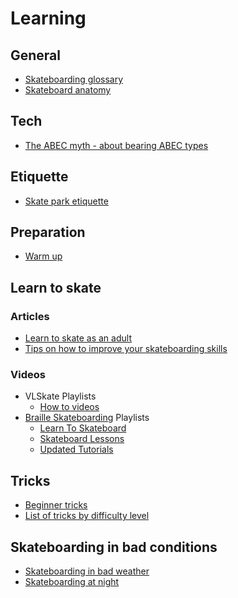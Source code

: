 # Learning

## General

* [Skateboarding glossary](http://www.skate-the-planet.com/articles/glossary/index.html)
* [Skateboard anatomy](https://www.skatewarehouse.com/anatomy.html)

## Tech

* [The ABEC myth - about bearing ABEC types](https://skateboarding.transworld.net/news/the-abec-myth/)

## Etiquette

* [Skate park etiquette](https://www.surfertoday.com/skateboarding/the-ultimate-guide-to-skatepark-etiquette)

## Preparation 

* [Warm up](https://www.thedailypush.com/the-warm-up)

## Learn to skate

### Articles

* [Learn to skate as an adult](https://www.skateboardershq.com/how-to-learn-skateboarding-as-an-adult/)
* [Tips on how to improve your skateboarding skills](https://www.skateboardershq.com/tips-on-how-to-improve-your-skateboarding-skills/)

### Videos

* VLSkate Playlists
  * [How to videos](https://www.youtube.com/playlist?list=PLvRKsQIqEVbAfRhCF6N6RBG-W3KokrKe0)
* [Braille Skateboarding](https://brailleskateboarding.com/) Playlists
  * [Learn To Skateboard](https://www.youtube.com/watch?v=p3NXd3DhH08&list=PL34F060CE1BA3E968)
  * [Skateboard Lessons](https://www.youtube.com/watch?v=XY_fvQhpBEU&list=PLjpsoptsN4KClVfOdsGw-hl0kwkgAlkLq)
  * [Updated Tutorials](https://www.youtube.com/watch?v=VasSLuFO4wY&list=PLjpsoptsN4KAne8sGSM9-VFk9vK8t8du8)

## Tricks

* [Beginner tricks](https://www.skateboardershq.com/easy-beginner-skateboard-tricks-which-look-impressive/)
* [List of tricks by difficulty level](https://theskatinglesson.com/list-of-skateboard-tricks/)

## Skateboarding in bad conditions

* [Skateboarding in bad weather](https://www.liveabout.com/skateboarding-in-bad-weather-3002736)
* [Skateboarding at night](https://www.ridingboards.com/skateboarding-at-night/)
